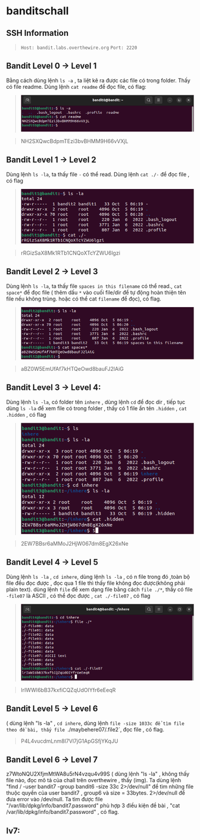 # banditschall

## SSH Information

> `Host: bandit.labs.overthewire.org`
> `Port: 2220`

## **Bandit Level 0 → Level 1**

Bằng cách dùng lệnh `ls -a` , ta liệt kê ra được các file có trong folder. Thấy có file readme. Dùng lệnh `cat readme` để đọc file, có flag:

> ![imgs](/imgs/lv0.png)


> NH2SXQwcBdpmTEzi3bvBHMM9H66vVXjL

## **Bandit Level 1 → Level 2**

Dùng lệnh `ls -la`, ta thấy file `-` có thể read. Dùng lệnh `cat ./-` để đọc file , có flag

> ![imgs](/imgs/lv1.png)


> rRGizSaX8Mk1RTb1CNQoXTcYZWU6lgzi

## **Bandit Level 2 → Level 3**

Dùng lệnh `ls -la`, ta thấy file `spaces in this filename` có thể read., `cat space*` để đọc file ( thêm dấu `*` vào cuối file/dir để tự động hoàn thiện tên file nếu không trùng. hoặc có thể cat `filename` để đọc), có flag.

> ![imgs](/imgs/lv2.png)


> aBZ0W5EmUfAf7kHTQeOwd8bauFJ2lAiG

## **Bandit Level 3 → Level 4**:

Dùng lệnh `ls -la`, có folder tên `inhere` , dùng lệnh `cd` để đọc dir , tiếp tục dùng `ls -la` để xem file có trong folder , thấy có 1 file ẩn tên `.hidden` , `cat .hidden` , có flag

> ![imgs](/imgs/lv3.png)


> 2EW7BBsr6aMMoJ2HjW067dm8EgX26xNe

## **Bandit Level 4 → Level 5**

Dùng lệnh `ls -la` , `cd inhere`, dùng lệnh `ls -la` , có n file trong đó ,toàn bộ file đều đọc được , đọc qua 1 file thì thấy file không đọc được(không phải plain text). dùng lệnh `file` để xem dạng file bằng cách `file ./*`, thấy có file `-file07` là ASCII , có thể đọc được , `cat ./-file07` , có flag

> ![imgs](/imgs/lv4.png)


> lrIWWI6bB37kxfiCQZqUdOIYfr6eEeqR

## **Bandit Level 5 → Level 6**

( dùng lệnh "ls -la" , `cd inhere`, dùng lệnh `file -size 1033c để tìm file theo đề bài, thấy file `./maybehere07/.file2\`, đọc file , có flag.

> P4L4vucdmLnm8I7Vl7jG1ApGSfjYKqJU

## **Bandit Level 6 → Level 7**

z7WtoNQU2XfjmMtWA8u5rN4vzqu4v99S ( dùng lệnh "ls -la" , không thấy file nào, đọc mô tả của chall trên overthewire , thấy (img). Ta dùng lệnh "find / -user bandit7 -group bandit6 -size 33c 2&gt;/dev/null" để tìm những file thuộc quyền của user bandit7 , group6 và size = 33bytes. 2&gt;/dev/null để đưa error vào /dev/null. Ta tìm được file "/var/lib/dpkg/info/bandit7.password" phù hợp 3 điều kiện đề bài , "cat /var/lib/dpkg/info/bandit7.password" , có flag.

## lv7: